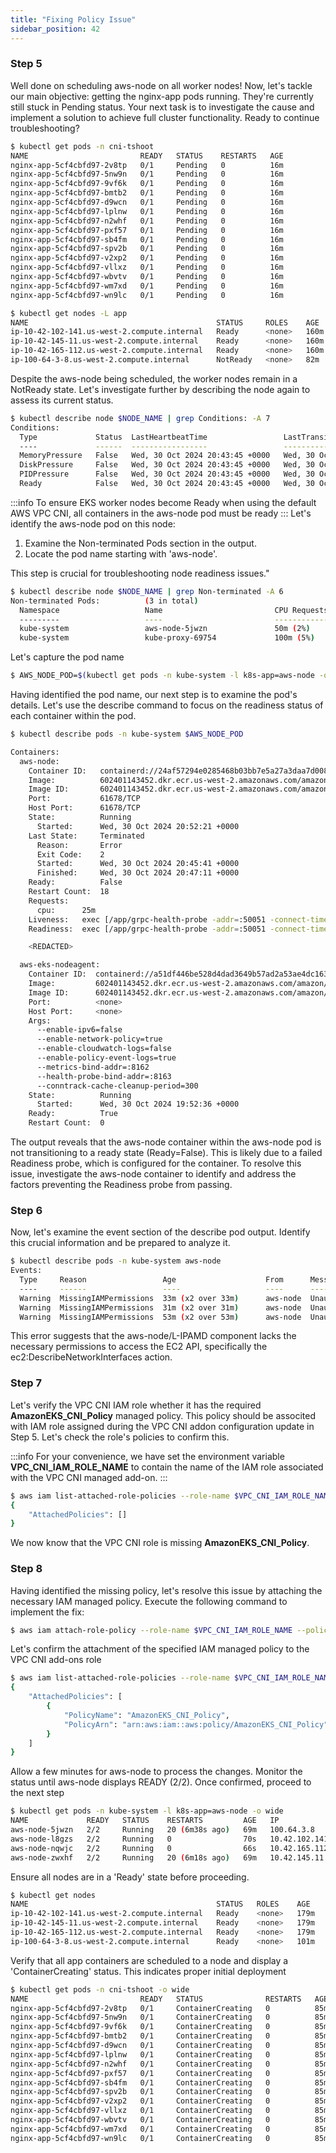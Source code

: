 ```yaml
---
title: "Fixing Policy Issue"
sidebar_position: 42
---
```


### Step 5

Well done on scheduling aws-node on all worker nodes! Now, let's tackle our main objective: getting the nginx-app pods running. They're currently still stuck in Pending status. Your next task is to investigate the cause and implement a solution to achieve full cluster functionality. Ready to continue troubleshooting?

```bash
$ kubectl get pods -n cni-tshoot
NAME                         READY   STATUS    RESTARTS   AGE
nginx-app-5cf4cbfd97-2v8tp   0/1     Pending   0          16m
nginx-app-5cf4cbfd97-5nw9n   0/1     Pending   0          16m
nginx-app-5cf4cbfd97-9vf6k   0/1     Pending   0          16m
nginx-app-5cf4cbfd97-bmtb2   0/1     Pending   0          16m
nginx-app-5cf4cbfd97-d9wcn   0/1     Pending   0          16m
nginx-app-5cf4cbfd97-lplnw   0/1     Pending   0          16m
nginx-app-5cf4cbfd97-n2whf   0/1     Pending   0          16m
nginx-app-5cf4cbfd97-pxf57   0/1     Pending   0          16m
nginx-app-5cf4cbfd97-sb4fm   0/1     Pending   0          16m
nginx-app-5cf4cbfd97-spv2b   0/1     Pending   0          16m
nginx-app-5cf4cbfd97-v2xp2   0/1     Pending   0          16m
nginx-app-5cf4cbfd97-vllxz   0/1     Pending   0          16m
nginx-app-5cf4cbfd97-wbvtv   0/1     Pending   0          16m
nginx-app-5cf4cbfd97-wm7xd   0/1     Pending   0          16m
nginx-app-5cf4cbfd97-wn9lc   0/1     Pending   0          16m
```

```bash
$ kubectl get nodes -L app
NAME                                          STATUS     ROLES    AGE    VERSION               APP
ip-10-42-102-141.us-west-2.compute.internal   Ready      <none>   160m   v1.30.0-eks-036c24b
ip-10-42-145-11.us-west-2.compute.internal    Ready      <none>   160m   v1.30.0-eks-036c24b
ip-10-42-165-112.us-west-2.compute.internal   Ready      <none>   160m   v1.30.0-eks-036c24b
ip-100-64-3-8.us-west-2.compute.internal      NotReady   <none>   82m    v1.30.4-eks-a737599   cni_troubleshooting
```

Despite the aws-node being scheduled, the worker nodes remain in a NotReady state. Let's investigate further by describing the node again to assess its current status.

```bash test=false
$ kubectl describe node $NODE_NAME | grep Conditions: -A 7
Conditions:
  Type             Status  LastHeartbeatTime                 LastTransitionTime                Reason                       Message
  ----             ------  -----------------                 ------------------                ------                       -------
  MemoryPressure   False   Wed, 30 Oct 2024 20:43:45 +0000   Wed, 30 Oct 2024 19:21:08 +0000   KubeletHasSufficientMemory   kubelet has sufficient memory available
  DiskPressure     False   Wed, 30 Oct 2024 20:43:45 +0000   Wed, 30 Oct 2024 19:21:08 +0000   KubeletHasNoDiskPressure     kubelet has no disk pressure
  PIDPressure      False   Wed, 30 Oct 2024 20:43:45 +0000   Wed, 30 Oct 2024 19:21:08 +0000   KubeletHasSufficientPID      kubelet has sufficient PID available
  Ready            False   Wed, 30 Oct 2024 20:43:45 +0000   Wed, 30 Oct 2024 19:21:08 +0000   KubeletNotReady              container runtime network not ready: NetworkReady=false reason:NetworkPluginNotReady message:Network plugin returns error: cni plugin not initialized
```

:::info
To ensure EKS worker nodes become Ready when using the default AWS VPC CNI, all containers in the aws-node pod must be ready
:::
Let's identify the aws-node pod on this node:

1. Examine the Non-terminated Pods section in the output.
2. Locate the pod name starting with 'aws-node'.

This step is crucial for troubleshooting node readiness issues."

```bash test=false
$ kubectl describe node $NODE_NAME | grep Non-terminated -A 6
Non-terminated Pods:          (3 in total)
  Namespace                   Name                         CPU Requests  CPU Limits  Memory Requests  Memory Limits  Age
  ---------                   ----                         ------------  ----------  ---------------  -------------  ---
  kube-system                 aws-node-5jwzn               50m (2%)      0 (0%)      0 (0%)           0 (0%)         53m
  kube-system                 kube-proxy-69754             100m (5%)     0 (0%)      0 (0%)           0 (0%)         84m
```

Let's capture the pod name

```bash test=false
$ AWS_NODE_POD=$(kubectl get pods -n kube-system -l k8s-app=aws-node -o wide | grep $NODE_NAME| awk 'NR==1{print $1}')
```

Having identified the pod name, our next step is to examine the pod's details. Let's use the describe command to focus on the readiness status of each container within the pod.

```bash test=false
$ kubectl describe pods -n kube-system $AWS_NODE_POD

Containers:
  aws-node:
    Container ID:   containerd://24af57294e0285468b03bb7e5a27a3daa7d00834c20f915c67441197ac4fc869
    Image:          602401143452.dkr.ecr.us-west-2.amazonaws.com/amazon-k8s-cni:v1.16.0-eksbuild.1
    Image ID:       602401143452.dkr.ecr.us-west-2.amazonaws.com/amazon-k8s-cni@sha256:61e1a92ff2e63e3130db430c773736450fe941ed8701b77dd20ac6e8546f8255
    Port:           61678/TCP
    Host Port:      61678/TCP
    State:          Running
      Started:      Wed, 30 Oct 2024 20:52:21 +0000
    Last State:     Terminated
      Reason:       Error
      Exit Code:    2
      Started:      Wed, 30 Oct 2024 20:45:41 +0000
      Finished:     Wed, 30 Oct 2024 20:47:11 +0000
    Ready:          False
    Restart Count:  18
    Requests:
      cpu:      25m
    Liveness:   exec [/app/grpc-health-probe -addr=:50051 -connect-timeout=5s -rpc-timeout=5s] delay=60s timeout=10s period=10s #success=1 #failure=3
    Readiness:  exec [/app/grpc-health-probe -addr=:50051 -connect-timeout=5s -rpc-timeout=5s] delay=1s timeout=10s period=10s #success=1 #failure=3

    <REDACTED>

  aws-eks-nodeagent:
    Container ID:  containerd://a51df446be528d4dad3649b57ad2a53ae4dc163d230dabe275e20bced4c8b5d0
    Image:         602401143452.dkr.ecr.us-west-2.amazonaws.com/amazon/aws-network-policy-agent:v1.0.7-eksbuild.1
    Image ID:      602401143452.dkr.ecr.us-west-2.amazonaws.com/amazon/aws-network-policy-agent@sha256:0e7fd75230dee735c1636ad86d69bf38b1bc48e1b78459147957827d978e5635
    Port:          <none>
    Host Port:     <none>
    Args:
      --enable-ipv6=false
      --enable-network-policy=true
      --enable-cloudwatch-logs=false
      --enable-policy-event-logs=true
      --metrics-bind-addr=:8162
      --health-probe-bind-addr=:8163
      --conntrack-cache-cleanup-period=300
    State:          Running
      Started:      Wed, 30 Oct 2024 19:52:36 +0000
    Ready:          True
    Restart Count:  0
```

The output reveals that the aws-node container within the aws-node pod is not transitioning to a ready state (Ready=False). This is likely due to a failed Readiness probe, which is configured for the container. To resolve this issue, investigate the aws-node container to identify and address the factors preventing the Readiness probe from passing.

### Step 6

Now, let's examine the event section of the describe pod output. Identify this crucial information and be prepared to analyze it.

```bash test=false
$ kubectl describe pods -n kube-system aws-node
Events:
  Type     Reason                 Age                    From      Message
  ----     ------                 ----                   ----      -------
  Warning  MissingIAMPermissions  33m (x2 over 33m)      aws-node  Unauthorized operation: failed to call ec2:DescribeNetworkInterfaces due to missing permissions. Please refer https://github.com/aws/amazon-vpc-cni-k8s/blob/master/docs/iam-policy.md to attach relevant policy to IAM role
  Warning  MissingIAMPermissions  31m (x2 over 31m)      aws-node  Unauthorized operation: failed to call ec2:DescribeNetworkInterfaces due to missing permissions. Please refer https://github.com/aws/amazon-vpc-cni-k8s/blob/master/docs/iam-policy.md to attach relevant policy to IAM role
  Warning  MissingIAMPermissions  53m (x2 over 53m)      aws-node  Unauthorized operation: failed to call ec2:DescribeNetworkInterfaces due to missing permissions. Please refer https://github.com/aws/amazon-vpc-cni-k8s/blob/master/docs/iam-policy.md to attach relevant policy to IAM role
```

This error suggests that the aws-node/L-IPAMD component lacks the necessary permissions to access the EC2 API, specifically the ec2:DescribeNetworkInterfaces action.

### Step 7

Let's verify the VPC CNI IAM role whether it has the required **AmazonEKS_CNI_Policy** managed policy. This policy should be associted with IAM role assigned during the VPC CNI addon configuration update in Step 5. Let's check the role's policies to confirm this.

:::info
For your convenience, we have set the environment variable **VPC_CNI_IAM_ROLE_NAME** to contain the name of the IAM role associated with the VPC CNI managed add-on.
:::

```bash
$ aws iam list-attached-role-policies --role-name $VPC_CNI_IAM_ROLE_NAME
{
    "AttachedPolicies": []
}
```

We now know that the VPC CNI role is missing **AmazonEKS_CNI_Policy**.

### Step 8

Having identified the missing policy, let's resolve this issue by attaching the necessary IAM managed policy. Execute the following command to implement the fix:

```bash timeout=180 hook=fix-5 hookTimeout=600
$ aws iam attach-role-policy --role-name $VPC_CNI_IAM_ROLE_NAME --policy-arn arn:aws:iam::aws:policy/AmazonEKS_CNI_Policy
```

Let's confirm the attachment of the specified IAM managed policy to the VPC CNI add-ons role

```bash
$ aws iam list-attached-role-policies --role-name $VPC_CNI_IAM_ROLE_NAME
{
    "AttachedPolicies": [
        {
            "PolicyName": "AmazonEKS_CNI_Policy",
            "PolicyArn": "arn:aws:iam::aws:policy/AmazonEKS_CNI_Policy"
        }
    ]
}
```

Allow a few minutes for aws-node to process the changes. Monitor the status until aws-node displays READY (2/2). Once confirmed, proceed to the next step

```bash
$ kubectl get pods -n kube-system -l k8s-app=aws-node -o wide
NAME             READY   STATUS    RESTARTS         AGE   IP              NODE                                          NOMINATED NODE   READINESS GATES
aws-node-5jwzn   2/2     Running   20 (6m38s ago)   69m   100.64.3.8      ip-100-64-3-8.us-west-2.compute.internal      <none>           <none>
aws-node-l8gzs   2/2     Running   0                70s   10.42.102.141   ip-10-42-102-141.us-west-2.compute.internal   <none>           <none>
aws-node-nqwjc   2/2     Running   0                66s   10.42.165.112   ip-10-42-165-112.us-west-2.compute.internal   <none>           <none>
aws-node-zwxhf   2/2     Running   20 (6m18s ago)   69m   10.42.145.11    ip-10-42-145-11.us-west-2.compute.internal    <none>           <none>
```

Ensure all nodes are in a 'Ready' state before proceeding.

```bash
$ kubectl get nodes
NAME                                          STATUS   ROLES    AGE    VERSION
ip-10-42-102-141.us-west-2.compute.internal   Ready    <none>   179m   v1.30.0-eks-036c24b
ip-10-42-145-11.us-west-2.compute.internal    Ready    <none>   179m   v1.30.0-eks-036c24b
ip-10-42-165-112.us-west-2.compute.internal   Ready    <none>   179m   v1.30.0-eks-036c24b
ip-100-64-3-8.us-west-2.compute.internal      Ready    <none>   101m   v1.30.4-eks-a737599
```

Verify that all app containers are scheduled to a node and display a 'ContainerCreating' status. This indicates proper initial deployment

```bash
$ kubectl get pods -n cni-tshoot -o wide
NAME                         READY   STATUS              RESTARTS   AGE   IP       NODE                                       NOMINATED NODE   READINESS GATES
nginx-app-5cf4cbfd97-2v8tp   0/1     ContainerCreating   0          85m   <none>   ip-100-64-3-8.us-west-2.compute.internal   <none>           <none>
nginx-app-5cf4cbfd97-5nw9n   0/1     ContainerCreating   0          85m   <none>   ip-100-64-3-8.us-west-2.compute.internal   <none>           <none>
nginx-app-5cf4cbfd97-9vf6k   0/1     ContainerCreating   0          85m   <none>   ip-100-64-3-8.us-west-2.compute.internal   <none>           <none>
nginx-app-5cf4cbfd97-bmtb2   0/1     ContainerCreating   0          85m   <none>   ip-100-64-3-8.us-west-2.compute.internal   <none>           <none>
nginx-app-5cf4cbfd97-d9wcn   0/1     ContainerCreating   0          85m   <none>   ip-100-64-3-8.us-west-2.compute.internal   <none>           <none>
nginx-app-5cf4cbfd97-lplnw   0/1     ContainerCreating   0          85m   <none>   ip-100-64-3-8.us-west-2.compute.internal   <none>           <none>
nginx-app-5cf4cbfd97-n2whf   0/1     ContainerCreating   0          85m   <none>   ip-100-64-3-8.us-west-2.compute.internal   <none>           <none>
nginx-app-5cf4cbfd97-pxf57   0/1     ContainerCreating   0          85m   <none>   ip-100-64-3-8.us-west-2.compute.internal   <none>           <none>
nginx-app-5cf4cbfd97-sb4fm   0/1     ContainerCreating   0          85m   <none>   ip-100-64-3-8.us-west-2.compute.internal   <none>           <none>
nginx-app-5cf4cbfd97-spv2b   0/1     ContainerCreating   0          85m   <none>   ip-100-64-3-8.us-west-2.compute.internal   <none>           <none>
nginx-app-5cf4cbfd97-v2xp2   0/1     ContainerCreating   0          85m   <none>   ip-100-64-3-8.us-west-2.compute.internal   <none>           <none>
nginx-app-5cf4cbfd97-vllxz   0/1     ContainerCreating   0          85m   <none>   ip-100-64-3-8.us-west-2.compute.internal   <none>           <none>
nginx-app-5cf4cbfd97-wbvtv   0/1     ContainerCreating   0          85m   <none>   ip-100-64-3-8.us-west-2.compute.internal   <none>           <none>
nginx-app-5cf4cbfd97-wm7xd   0/1     ContainerCreating   0          85m   <none>   ip-100-64-3-8.us-west-2.compute.internal   <none>           <none>
nginx-app-5cf4cbfd97-wn9lc   0/1     ContainerCreating   0          85m   <none>   ip-100-64-3-8.us-west-2.compute.internal   <none>           <none>
```
